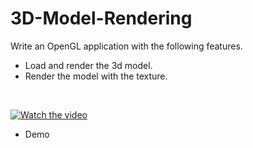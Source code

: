 # 3D-Model-Rendering
Write an OpenGL application with the following features. 
- Load and render the 3d model. 
- Render the model with the texture.

<br>

 [![Watch the video](https://i9.ytimg.com/vi/hJhSyo3-nso/sddefault.jpg?sqp=CIyynaEG-oaymwEmCIAFEOAD8quKqQMa8AEB-AH-CYAC0AWKAgwIABABGEogWihlMA8=&rs=AOn4CLA3XXl3cNr7K53ypU9M8WRGAcQLWw)](https://youtu.be/hJhSyo3-nso)

  * Demo
